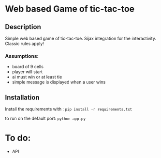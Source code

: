 # Web based Game of tic-tac-toe

## Description

Simple web based game of tic-tac-toe. Sijax integration for the interactivity. Classic rules apply!

### Assumptions:

- board of 9 cells
- player will start
- ai must win or at least tie
- simple message is displayed when a user wins

## Installation

Install the requirements with : `pip install -r requirements.txt`

to run on the default port: `python app.py`


# To do:
- API